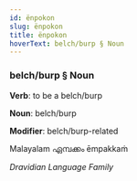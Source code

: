 ```yaml
---
id: ënpokon
slug: ënpokon
title: ënpokon
hoverText: belch/burp § Noun
---
```


### belch/burp § Noun

**Verb**: to be a belch/burp

**Noun**: belch/burp

**Modifier**: belch/burp-related

Malayalam ഏമ്പക്കം ēmpakkaṁ 

*Dravidian Language Family*